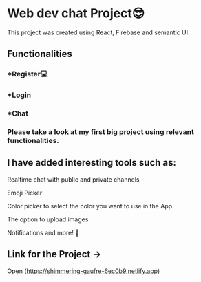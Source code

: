 # Web dev chat Project😎

This project was created using React, Firebase and semantic UI.

## Functionalities

### *Register💻

### *Login

### *Chat

### Please take a look at my first big project using relevant functionalities. 

## I have added interesting tools such as:

Realtime chat with public and private channels

Emoji Picker

Color picker to select the color you want to use in the App

The option to upload images

Notifications and more! 👊 

## Link for the Project ->
Open (https://shimmering-gaufre-6ec0b9.netlify.app) 





